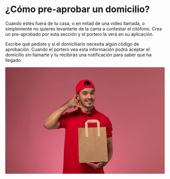 <meta name="date" content="2022-7-9" />
<meta name="author" content="Camilo Ortegón" />
<meta name="pp" content="https://avatars.githubusercontent.com/u/6712411?v=4" />
<meta name="language" content="es" />
<meta name="topic" content="Portería" />

# ¿Cómo pre-aprobar un domicilio?

Cuando estés fuera de tu casa, o en mitad de una video llamada, o simplemente no quieres levantarte de la cama a contestar el citófono. Crea un pre-aprobado por esta sección y el portero la verá en su aplicación.

Escribe qué pediste y si el domiciliario necesita algún código de aprobación. Cuando el portero vea esta información podrá aceptar el domicilio sin llamarte y tu recibirás una notificación para saber que ha llegado.

![70;;c](https://raw.githubusercontent.com/cjortegon/vecci.co/master/blog/images/happy-delivery-guy.jpg)

